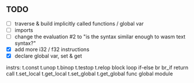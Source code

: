 TODO
----
- [ ] traverse & build implicitly called functions / global var
- [ ] imports
- [ ] change the evaluation #2 to "is the syntax similar enough to wasm text syntax?"
- [x] add more i32 / f32 instructions
- [x] declare global var, set & get

instrs:
t.const
t.unop
t.binop
t.testop
t.relop
block
loop
if-else
br
br_if
return
call
t.set_local
t.get_local
t.set_global
t.get_global
func
global
module
